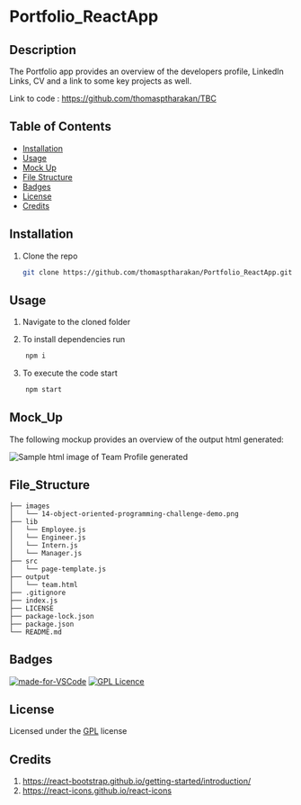 # Portfolio_ReactApp

## Description
The Portfolio app provides an overview of the developers profile, LinkedIn Links, CV and a link to some key projects as well.



Link to code : https://github.com/thomasptharakan/TBC



## Table of Contents

- [Installation](#installation)
- [Usage](#usage)
- [Mock Up](#mock_up)
- [File Structure](#file_structure)
- [Badges](#badges)
- [License](#license)
- [Credits](#credits)

## Installation

1. Clone the repo
   ```sh
   git clone https://github.com/thomasptharakan/Portfolio_ReactApp.git
   
   ```


## Usage

1. Navigate to the cloned folder

2. To install dependencies run
```sh
    npm i 
```
3. To execute the code start
```sh
    npm start
```


## Mock_Up
The following mockup provides an overview of the output html generated:

![Sample html image of Team Profile generated](images/14-object-oriented-programming-challenge-demo.png)



## File_Structure
```
├── images
│   └── 14-object-oriented-programming-challenge-demo.png
├── lib
│   └── Employee.js
│   └── Engineer.js
│   └── Intern.js
│   └── Manager.js
├── src
│   └── page-template.js
├── output
│   └── team.html
├── .gitignore
├── index.js
├── LICENSE
├── package-lock.json
├── package.json
└── README.md
```

## Badges

[![made-for-VSCode](https://img.shields.io/badge/Made%20for-VSCode-1f425f.svg)](https://code.visualstudio.com/)
[![GPL Licence](https://badges.frapsoft.com/os/gpl/gpl.svg?v=103)](https://opensource.org/licenses/GPL-3.0/)  


## License

Licensed under the [GPL](LICENSE.txt) license

## Credits
1. https://react-bootstrap.github.io/getting-started/introduction/
2. https://react-icons.github.io/react-icons




